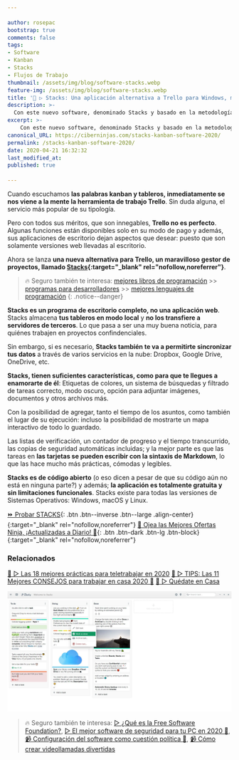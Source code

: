 ```yaml
---

author: rosepac
bootstrap: true
comments: false
tags:
- Software
- Kanban
- Stacks
- Flujos de Trabajo
thumbnail: /assets/img/blog/software-stacks.webp
feature-img: /assets/img/blog/software-stacks.webp
title: '💼 ▷ Stacks: Una aplicación alternativa a Trello para Windows, macOS y Linux'
description: >-
  Con este nuevo software, denominado Stacks y basado en la metodología kanban. Puedes administrar tus asuntos desde cualquier sistema operativo, de forma totalmente gratuita y sin ningún tipo de restricciones.
excerpt: >-
    Con este nuevo software, denominado Stacks y basado en la metodología kanban. Puedes administrar tus asuntos desde cualquier sistema operativo, de forma totalmente gratuita y sin ningún tipo de restricciones.
canonical_URL: https://ciberninjas.com/stacks-kanban-software-2020/
permalink: /stacks-kanban-software-2020/
date: 2020-04-21 16:32:32
last_modified_at: 
published: true

---
```


Cuando escuchamos **las palabras kanban y tableros, inmediatamente se nos viene a la mente la herramienta de trabajo Trello**. Sin duda alguna, el servicio más popular de su tipología.

Pero con todos sus méritos, que son innegables, **Trello no es perfecto**. Algunas funciones están disponibles solo en su modo de pago y además, sus aplicaciones de escritorio dejan aspectos que desear: puesto que son solamente versiones web llevadas al escritorio.

Ahora se lanza **una nueva alternativa para Trello, un maravilloso gestor de proyectos, llamado [Stacks](https://stacks.rocks/){:target="_blank" rel="nofollow,noreferrer"}**.

> 🔥 Seguro también te interesa: [mejores libros de programación](/programar/) >> [programas para desarrolladores](/mejores-sistemas-operativos-para-hackear/) >> [mejores lenguajes de programación](/15-mejores-lenguajes-programacion/)
{: .notice--danger}

**Stacks es un programa de escritorio completo, no una aplicación web**. Stacks almacena **tus tableros en modo local** y **no los transfiere a servidores de terceros**. Lo que pasa a ser una muy buena noticia, para quiénes trabajen en proyectos confindenciales.

Sin embargo, si es necesario, **Stacks también te va a permitirte sincronizar tus datos** a través de varios servicios en la nube: Dropbox, Google Drive, OneDrive, etc.

**Stacks, tienen suficientes características, como para que te llegues a enamorarte de él**: Etiquetas de colores, un sistema de búsquedas y filtrado de tareas correcto, modo oscuro, opción para adjuntar imágenes, documentos y otros archivos más.

Con la posibilidad de agregar, tanto el tiempo de los asuntos, como también el lugar de su ejecución: incluso la posibilidad de mostrarte un mapa interactivo de todo lo guardado.

Las listas de verificación, un contador de progreso y el tiempo transcurrido, las copias de seguridad automáticas incluidas; y la mejor parte es que las tareas en **las tarjetas se pueden escribir con la sintaxis de Markdown**, lo que las hace mucho más prácticas, cómodas y legibles.

**Stacks es de código abierto** (o eso dicen a pesar de que su código aún no está en ninguna parte?) y además; **la aplicación es totalmente gratuita y sin limitaciones funcionales**. Stacks existe para todas las versiones de Sistemas Operativos: Windows, macOS y Linux.

[⏩ Probar STACKS](https://stacks.rocks/){: .btn .btn--inverse .btn--large .align-center}{:target="_blank" rel="nofollow,noreferrer"}
[🎁 Ojea las Mejores Ofertas Ninja, ¡Actualizadas a Diario! 🛒](https://www.amazon.es/shop/cibercursos){: .btn .btn-dark .btn-lg .btn-block}{:target="_blank" rel="nofollow,noreferrer"}

### **Relacionados** <!-- omit in toc -->

[🥇 ▷ Las 18 mejores prácticas para teletrabajar en 2020](/mejores-practicas-trabajar-desde-casa/)
[🥇 ▷ TIPS: Las 11 Mejores CONSEJOS para trabajar en casa 2020 🏡](/mejores-consejos-trabajar-desde-casa/)
[🥇 ▷ Quédate en Casa](/alternativas-culturales-combatir-coronavirus/)

![💼 ▷ Stacks: Una aplicación alternativa a Trello para Windows, macOS y Linux](/assets/img/blog/software-stacks.webp "Stacks: Una aplicación alternativa a Trello para Windows, macOS y Linux")

> 🔥 Seguro también te interesa: [▷ ¿Qué es la Free Software Foundation?](/que-es-free-software-foundation/), [▷ El mejor software de seguridad para tu PC en 2020 🔐](/el-mejor-software-de-seguridad-para-tu-pc/), [📹 Configuración del software como cuestión política 🔐](/ciberseguridad-comparecencia-congreso/), [📹 Cómo crear videollamadas divertidas](/cómo-tener-conversaciones-divertidas-zoom/)